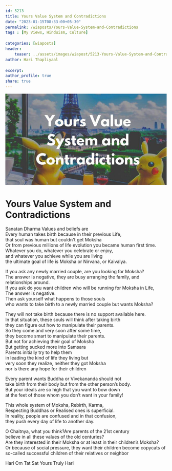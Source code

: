 ```yaml
---                    
id: 5213  
title: Yours Value System and Contradictions                 
date: "2023-01-15T08:33:00+05:30"                    
permalink: /wiaposts/Yours-Value-System-and-Contradictions               
tags : [My Views, Hinduism, Culture]           
                    
categories: [wiaposts] 
header:                    
    teaser: ../assets/images/wiapost/5213-Yours-Value-System-and-Contradictions.jpg                   
author: Hari Thapliyaal                    

excerpt:                    
author_profile: true                    
share: true                    
---                    
```

                    
![The Logic of Entangled Mind](../assets/images/wiapost/5213-Yours-Value-System-and-Contradictions.jpg)                         
                       
# Yours Value System and Contradictions    
    
Sanatan Dharma Values and beliefs are     
Every human takes birth because in their previous Life,     
that soul was human but couldn't get Moksha    
Or from previous millions of life evolution you became human first time.    
Whatever you do, whatever you celebrate or enjoy,     
and whatever you achieve while you are living     
the ultimate goal of life is Moksha or Nirvana, or Kaivalya.    
    
If you ask any newly married couple, are you looking for Moksha?    
The answer is negative, they are busy arranging the family, and relationships around.    
If you ask do you want children who will be running for Moksha in Life,     
The answer is negative.    
Then ask yourself what happens to those souls     
who wants to take birth to a newly married couple but wants Moksha?    
    
They will not take birth because there is no support available here.    
In that situation, these souls will think after taking birth     
they can figure out how to manipulate their parents.    
So they come and very soon after some time,     
they become smart to manipulate their parents.    
But not for achieving their goal of Moksha    
But getting sucked more into Samsara    
Parents initially try to help them     
in leading the kind of life they living but     
very soon they realize, neither they got Moksha     
nor is there any hope for their children     
    
Every parent wants Buddha or Vivekananda should not     
take birth from their body but from the other person’s body.    
But your ideals are so high that you want to bow down     
at the feet of those whom you don’t want in your family!    
    
This whole system of Moksha, Rebirth, Karma,     
Respecting Buddhas or Realised ones is superficial.     
In reality, people are confused and in that confusion,     
they push every day of life to another day.    
    
O Chaitnya, what you think?Are parents of the 21st century    
 believe in all these values of the old centuries?     
Are they interested in their Moksha or 
at least in their children’s Moksha?    
Or because of social pressure, they want their children 
become copycats of so-called successful children of their relatives or neighbor     

Hari Om Tat Sat
Yours Truly Hari